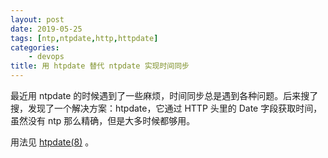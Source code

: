 ```yaml
---
layout: post
date: 2019-05-25
tags: [ntp,ntpdate,http,httpdate]
categories:
    - devops
title: 用 htpdate 替代 ntpdate 实现时间同步
---
```


最近用 ntpdate 的时候遇到了一些麻烦，时间同步总是遇到各种问题。后来搜了搜，发现了一个解决方案：htpdate，它通过 HTTP 头里的 Date 字段获取时间，虽然没有 ntp 那么精确，但是大多时候都够用。

用法见 [htpdate(8)](https://linux.die.net/man/8/htpdate) 。

